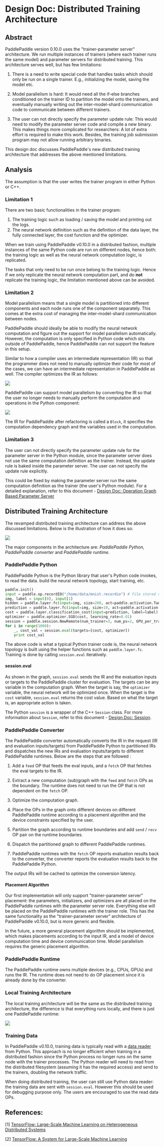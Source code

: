 # Design Doc: Distributed Training Architecture

## Abstract

PaddlePaddle version 0.10.0 uses the "trainer-parameter server" architecture. We run multiple instances of trainers (where each trainer runs the same model) and parameter servers for distributed training. This architecture serves well, but has few limitations:

1. There is a need to write special code that handles tasks which should only be run on a single trainer. E.g., initializing the model, saving the model etc.

2. Model parallelism is hard: It would need all the if-else branches conditioned on the trainer ID to partition the model onto the trainers, and eventually manually writing out the inter-model-shard communication code to communicate between different trainers.

3. The user can not directly specify the parameter update rule: This would need to modify the parameter server code and compile a new binary. This makes things more complicated for researchers: A lot of extra effort is required to make this work. Besides, the training job submission program may not allow running arbitrary binaries.

This design doc discusses PaddlePaddle's new distributed training architecture that addresses the above mentioned limitations.

## Analysis

The assumption is that the user writes the trainer program in either Python or C++.

### Limitation 1

There are two basic functionalities in the trainer program:

1. The training logic such as loading / saving the model and printing out the logs.
2. The neural network definition such as the definition of the data layer, the fully connected layer, the cost function and the
  optimizer.

When we train using PaddlePaddle v0.10.0 in a distributed fashion, multiple instances of the same Python code are run on different nodes, hence both: the
training logic as well as the neural network computation logic, is replicated.

The tasks that only need to be run once belong to the training logic. Hence if we only replicate the neural network computation part, and do **not**
replicate the training logic, the limitation mentioned above can be avoided.

### Limitation 2

Model parallelism means that a single model is partitioned into different components and each node runs one of the component separately. This comes at the extra cost of managing the
inter-model-shard communication between nodes.

PaddlePaddle should ideally be able to modify the neural network computation and figure out the support for model parallelism automatically. However, the
computation is only specified in Python code which sits outside of PaddlePaddle, hence PaddlePaddle can not support the feature in this setup.

Similar to how a compiler uses an intermediate representation (IR) so that the programmer does not need to manually optimize their code for most of the cases, we can have an intermediate representation in PaddlePaddle as well. The compiler optimizes the IR as follows:

<img src="src/compiler.png"/>

PaddlePaddle can support model parallelism by converting the IR so that the user no longer needs to manually perform the computation and operations in the Python component:

<img src="src/paddle-compile.png"/>

The IR for PaddlePaddle after refactoring is called a `Block`, it specifies the computation dependency graph and the variables used in the computation.

### Limitation 3

The user can not directly specify the parameter update rule for the parameter server in the Python module, since the parameter server does not use the same computation definition as the trainer. Instead, the update rule is baked inside the parameter server. The user can not specify the update rule explicitly.

This could be fixed by making the parameter server run the same computation definition as the trainer (the user's Python module). For a detailed explanation, refer to this document -
[Design Doc: Operation Graph Based Parameter Server](./dist_train.md)

## Distributed Training Architecture

The revamped distributed training architecture can address the above discussed limitations. Below is the illustration of how it does so:

<img src="src/distributed_architecture.png"/>

The major components in the architecture are: *PaddlePaddle Python*, *PaddlePaddle converter* and *PaddlePaddle runtime*.

### PaddlePaddle Python

PaddlePaddle Python is the Python library that user's Python code invokes, to read the data. build the neural network topology, start training, etc.

```Python
paddle.init()
input = paddle.op.recordIO("/home/data/mnist.recordio") # file stored on the cluster
img, label = input[0], input[1]
hidden = paddle.layer.fc(input=img, size=200, act=paddle.activation.Tanh())
prediction = paddle.layer.fc(input=img, size=10, act=paddle.activation.Softmax())
cost = paddle.layer.classification_cost(input=prediction, label=label)
optimizer = paddle.optimizer.SGD(cost, learning_rate=0.01)
session = paddle.session.NewRemote(num_trainer=3, num_ps=2, GPU_per_trainer=1)
for i in range(1000):
	_, cost_val = session.eval(targets=[cost, optimizer])
	print cost_val
```

The above code is what a typical Python trainer code is, the neural network topology is built using the helper functions such as `paddle.layer.fc`. Training is done by calling `session.eval` iteratively.

#### session.eval

As shown in the graph, `session.eval` sends the IR and the evaluation inputs or targets to the PaddlePaddle cluster for evaluation.
The targets can be any variable in the computation graph. When the target is say, the `optimizer` variable, the neural network will be optimized once. When the target is the `cost` variable, `session.eval` returns the cost value. Based on what the target is, an appropriate action is taken.

The Python `session` is a wrapper of the C++ `Session` class. For more information about `Session`, refer to this document - [Design Doc: Session](./session.md).

### PaddlePaddle Converter

The PaddlePaddle converter automatically converts the IR in the request (IR and evaluation inputs/targets) from PaddlePaddle Python to partitioned IRs and dispatches the new IRs and evaluation inputs/targets to different PaddlePaddle runtimes. Below are the steps that are followed :

1. Add a `feed` OP that feeds the eval inputs, and a `fetch` OP that fetches the eval targets to the IR.

2. Extract a new computation (sub)graph with the `feed` and `fetch` OPs as the boundary. The runtime does not need to run the OP that is not dependent on the `fetch` OP.

3. Optimize the computation graph.

4. Place the OPs in the graph onto different devices on different PaddlePaddle runtime according to a placement algorithm and the device constraints specified by the user.

5. Partition the graph according to runtime boundaries and add `send` / `recv` OP pair on the runtime boundaries.

6. Dispatch the partitioned graph to different PaddlePaddle runtimes.

7. PaddlePaddle runtimes with the `fetch` OP reports evaluation results back to the converter, the converter reports the evaluation results back to the PaddlePaddle Python.

The output IRs will be cached to optimize the conversion latency.


#### Placement Algorithm

Our first implementation will only support "trainer-parameter server" placement: the parameters, initializers, and optimizers are all placed on the PaddlePaddle runtimes with the parameter server role. Everything else will be placed on the PaddlePaddle runtimes with the trainer role. This has the same functionality as the "trainer-parameter server" architecture of PaddlePaddle v0.10.0, but is more generic and flexible.

In the future, a more general placement algorithm should be implemented, which makes placements according to the input IR, and a model of device computation time and device communication time. Model parallelism requires the generic placement algorithm.


### PaddlePaddle Runtime

The PaddlePaddle runtime owns multiple devices (e.g., CPUs, GPUs) and runs the IR. The runtime does not need to do OP placement since it is already done by the converter.


### Local Training Architecture

The local training architecture will be the same as the distributed training architecture, the difference is that everything runs locally, and there is just one PaddlePaddle runtime:

<img src="src/local_architecture.png"/>


### Training Data

In PaddlePaddle v0.10.0, training data is typically read with a [data reader](../reader/README.md) from Python. This approach is no longer efficient when training in a distributed fashion since the Python process no longer runs on the same node with the trainer processes. The Python reader will need to read from the distributed filesystem (assuming it has the required access) and send to the trainers, doubling the network traffic.

When doing distributed training, the user can still use Python data reader: the training data are sent with `session.eval`. However this should be used for debugging purpose only. The users are encouraged to use the read data OPs.


## References:

[1] [TensorFlow: Large-Scale Machine Learning on Heterogeneous Distributed Systems](https://static.googleusercontent.com/media/research.google.com/en//pubs/archive/45166.pdf)

[2] [TensorFlow: A System for Large-Scale Machine Learning](https://www.usenix.org/system/files/conference/osdi16/osdi16-abadi.pdf)
